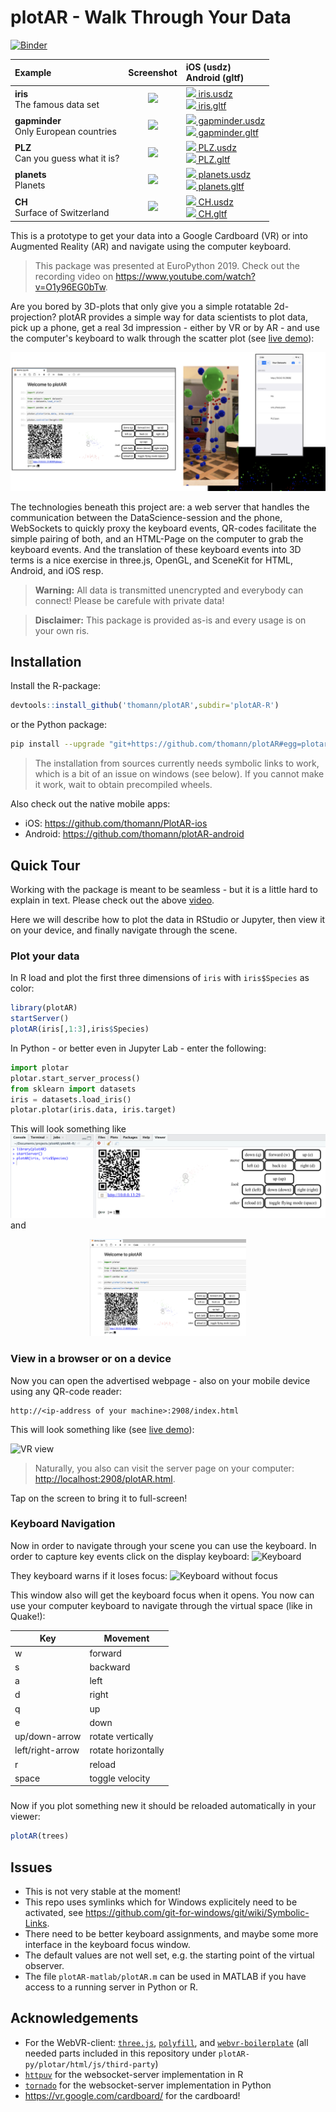 # plotAR - Walk Through Your Data

[![Binder](https://mybinder.org/badge_logo.svg)](https://mybinder.org/v2/gh/thomann/plotAR/binder)

| Example | Screenshot | iOS (usdz) <br> Android (gltf)|
| :---         |     :---:        |     :---      |
| **iris**<br>The famous data set | <img src="https://thomann.github.io/plotAR/examples/iris.png" width=100> | <a rel="ar" href="https://thomann.github.io/plotAR/examples/iris.usdz"><img width="15" src="https://upload.wikimedia.org/wikipedia/commons/f/fa/Apple_logo_black.svg"> iris.usdz</a><br><a href="intent://arvr.google.com/scene-viewer/1.0?file=https://thomann.github.io/plotAR/examples/iris.gltf?mode=ar_preferred#Intent;scheme=https;package=com.google.android.googlequicksearchbox;action=android.intent.action.VIEW;S.browser_fallback_url=https://thomann.github.io/plotAR/;end;"><img width="15" src="https://upload.wikimedia.org/wikipedia/commons/e/e0/Android_robot_%282014-2019%29.svg"> iris.gltf</a>   |
| **gapminder**<br>Only European countries | <img src="https://thomann.github.io/plotAR/examples/gapminder.png" width=100> | <a rel="ar" href="https://thomann.github.io/plotAR/examples/gapminder.usdz"><img width="15" src="https://upload.wikimedia.org/wikipedia/commons/f/fa/Apple_logo_black.svg"> gapminder.usdz</a><br><a href="intent://arvr.google.com/scene-viewer/1.0?file=https://thomann.github.io/plotAR/examples/gapminder.gltf?mode=ar_preferred#Intent;scheme=https;package=com.google.android.googlequicksearchbox;action=android.intent.action.VIEW;S.browser_fallback_url=https://thomann.github.io/plotAR/;end;"><img width="15" src="https://upload.wikimedia.org/wikipedia/commons/e/e0/Android_robot_%282014-2019%29.svg"> gapminder.gltf</a>   |
| **PLZ**<br>Can you guess what it is? | <img src="https://thomann.github.io/plotAR/examples/PLZ.png" width=100> | <a rel="ar" href="https://thomann.github.io/plotAR/examples/PLZ.usdz"><img width="15" src="https://upload.wikimedia.org/wikipedia/commons/f/fa/Apple_logo_black.svg"> PLZ.usdz</a><br><a href="intent://arvr.google.com/scene-viewer/1.0?file=https://thomann.github.io/plotAR/examples/PLZ.gltf?mode=ar_preferred#Intent;scheme=https;package=com.google.android.googlequicksearchbox;action=android.intent.action.VIEW;S.browser_fallback_url=https://thomann.github.io/plotAR/;end;"><img width="15" src="https://upload.wikimedia.org/wikipedia/commons/e/e0/Android_robot_%282014-2019%29.svg"> PLZ.gltf</a>   |
| **planets**<br>Planets | <img src="https://thomann.github.io/plotAR/examples/planets.png" width=100> | <a rel="ar" href="https://thomann.github.io/plotAR/examples/planets.usdz"><img width="15" src="https://upload.wikimedia.org/wikipedia/commons/f/fa/Apple_logo_black.svg"> planets.usdz</a><br><a href="intent://arvr.google.com/scene-viewer/1.0?file=https://thomann.github.io/plotAR/examples/planets.gltf?mode=ar_preferred#Intent;scheme=https;package=com.google.android.googlequicksearchbox;action=android.intent.action.VIEW;S.browser_fallback_url=https://thomann.github.io/plotAR/;end;"><img width="15" src="https://upload.wikimedia.org/wikipedia/commons/e/e0/Android_robot_%282014-2019%29.svg"> planets.gltf</a>   |
| **CH**<br>Surface of Switzerland | <img src="https://thomann.github.io/plotAR/examples/CH.png" width=100> | <a rel="ar" href="https://thomann.github.io/plotAR/examples/CH.usdz"><img width="15" src="https://upload.wikimedia.org/wikipedia/commons/f/fa/Apple_logo_black.svg"> CH.usdz</a><br><a href="intent://arvr.google.com/scene-viewer/1.0?file=https://thomann.github.io/plotAR/examples/CH.gltf?mode=ar_preferred#Intent;scheme=https;package=com.google.android.googlequicksearchbox;action=android.intent.action.VIEW;S.browser_fallback_url=https://thomann.github.io/plotAR/;end;"><img width="15" src="https://upload.wikimedia.org/wikipedia/commons/e/e0/Android_robot_%282014-2019%29.svg"> CH.gltf</a>   |


This is a prototype to get your data into a Google Cardboard (VR) or into Augmented Reality (AR) and navigate using the computer keyboard.

> This package was presented at EuroPython 2019.
> Check out the recording video on <https://www.youtube.com/watch?v=O1y96EG0bTw>.

Are you bored by 3D-plots that only give you a simple rotatable 2d-projection? plotAR provides a simple way for data scientists to plot data, pick up a phone, get a real 3d impression - either by VR or by AR - and use the computer's keyboard to walk through the scatter plot (see [live demo](https://thomann.github.io/plotAR/plotAR-py/plotar/html/)):

![Overview](images/overview.png?raw=true "Overview")

The technologies beneath this project are: a web server that handles the communication between the DataScience-session and the phone, WebSockets to quickly proxy the keyboard events, QR-codes facilitate the simple pairing of both, and an HTML-Page on the computer to grab the keyboard events. And the translation of these keyboard events into 3D terms is a nice exercise in three.js, OpenGL, and SceneKit for HTML, Android, and iOS resp.

> **Warning:** All data is transmitted unencrypted and everybody can connect! Please be carefule with private data!

> **Disclaimer:** This package is provided as-is and every usage is on your own ris.

## Installation

Install the R-package:
```r
devtools::install_github('thomann/plotAR',subdir='plotAR-R')
```
or the Python package:
```bash
pip install --upgrade "git+https://github.com/thomann/plotAR#egg=plotar&subdirectory=plotAR-py"
```
> The installation from sources currently needs symbolic links to work, which is a bit of an issue on windows (see below). If you cannot make it work, wait to obtain precompiled wheels.

Also check out the native mobile apps:
- iOS: <https://github.com/thomann/PlotAR-ios>
- Android: <https://github.com/thomann/plotAR-android>


## Quick Tour

Working with the package is meant to be seamless - but it is a little hard to explain in text. Please check out the above [video](https://www.youtube.com/watch?v=O1y96EG0bTw).

Here we will describe how to plot the data in RStudio or Jupyter, then view it on your device, and finally navigate through the scene.

### Plot your data

In R load and plot the first three dimensions of `iris` with `iris$Species` as color:
```r
library(plotAR)
startServer()
plotAR(iris[,1:3],iris$Species)
```
In Python - or better even in Jupyter Lab - enter the following:

```python
import plotar
plotar.start_server_process()
from sklearn import datasets
iris = datasets.load_iris()
plotar.plotar(iris.data, iris.target)
```
This will look something like
![RStudio](images/screen-rstudio.png?raw=true)
and
<center><img src="images/screen-jupyter.png?raw=true" width=250></center>

### View in a browser or on a device

Now you can open the advertised webpage - also on your mobile device using any QR-code reader:
```
http://<ip-address of your machine>:2908/index.html
```
This will look something like (see [live demo](https://thomann.github.io/plotAR/plotAR-R/inst/)):

![VR view](images/screen-vr.png?raw=true "VR view")

> Naturally, you also can visit the server page on your computer: <http://localhost:2908/plotAR.html>.

Tap on the screen to bring it to full-screen!

### Keyboard Navigation

Now in order to navigate through your scene you can use the keyboard. In order to capture key events click on the display keyboard:
![Keyboard](images/screen-keyboard.png?raw=true)

They keyboard warns if it loses focus:
![Keyboard without focus](images/screen-keyboard-nofocus.png?raw=true)

This window also will get the keyboard focus when it opens. You now can use your computer keyboard to navigate through the virtual space (like in Quake!):

|  Key              |  Movement             |
|-------------------|-----------------------|
|   w               |  forward              |
|   s               | backward              |
|   a               |    left               |
|   d               |   right               |
|   q               |     up                |
|   e               |   down                |
|  up/down-arrow    |  rotate vertically    |
|  left/right-arrow |  rotate horizontally  |
|   r               |  reload               |
|  space            |  toggle velocity      |

### 

Now if you plot something new it should be reloaded automatically in your viewer:
```r
plotAR(trees)
```

## Issues

* This is not very stable at the moment!
* This repo uses symlinks which for Windows explicitely need to be activated, see <https://github.com/git-for-windows/git/wiki/Symbolic-Links>.
* There need to be better keyboard assignments, and maybe some more interface in the keyboard focus window.
* The default values are not well set, e.g. the starting point of the virtual observer.
* The file `plotAR-matlab/plotAR.m` can be used in MATLAB if you have access to a running server in Python or R.

## Acknowledgements

* For the WebVR-client: [`three.js`](http://threejs.org),
  [`polyfill`](https://github.com/googlevr/webvr-polyfill), and
  [`webvr-boilerplate`](https://github.com/borismus/webvr-boilerplate)
  (all needed parts included in this repository under `plotAR-py/plotar/html/js/third-party`)
* [`httpuv`](https://github.com/rstudio/httpuv) for the websocket-server implementation in R
* [`tornado`](https://www.tornadoweb.org/) for the websocket-server implementation in Python
* <https://vr.google.com/cardboard/> for the cardboard!

